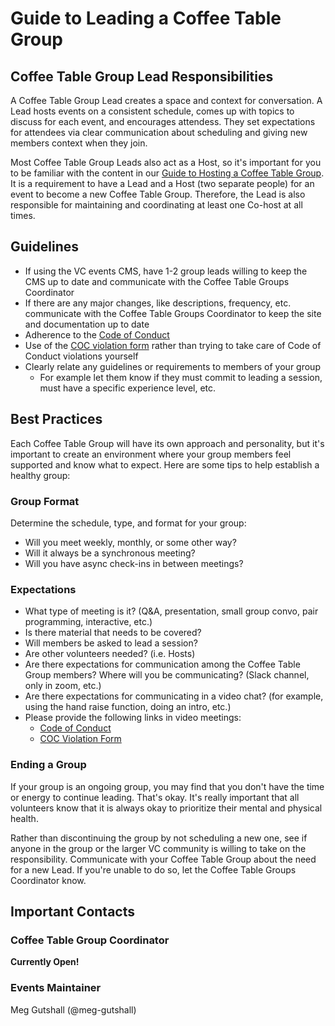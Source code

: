 # Guide to Leading a Coffee Table Group

## Coffee Table Group Lead Responsibilities

A Coffee Table Group Lead creates a space and context for conversation. A Lead hosts events on a consistent schedule, comes up with topics to discuss for each event, and encourages attendess. They set expectations for attendees via clear communication about scheduling and giving new members context when they join.

Most Coffee Table Group Leads also act as a Host, so it's important for you to be familiar with the content in our [Guide to Hosting a Coffee Table Group](guide-to-hosting-a-coffee-table-group.md). It is a requirement to have a Lead and a Host (two separate people) for an event to become a new Coffee Table Group. Therefore, the Lead is also responsible for maintaining and coordinating at least one Co-host at all times.

## Guidelines

- If using the VC events CMS, have 1-2 group leads willing to keep the CMS up to date and communicate with the Coffee Table Groups Coordinator
- If there are any major changes, like descriptions, frequency, etc. communicate with the Coffee Table Groups Coordinator to keep the site and documentation up to date
- Adherence to the [Code of Conduct](https://virtualcoffee.io/code-of-conduct)
- Use of the [COC violation form](https://virtualcoffee.io/report-coc-violation/) rather than trying to take care of Code of Conduct violations yourself
- Clearly relate any guidelines or requirements to members of your group
  - For example let them know if they must commit to leading a session, must have a specific experience level, etc.

## Best Practices

Each Coffee Table Group will have its own approach and personality, but it's important to create an environment where your group members feel supported and know what to expect. Here are some tips to help establish a healthy group:

### Group Format

Determine the schedule, type, and format for your group:

- Will you meet weekly, monthly, or some other way?
- Will it always be a synchronous meeting?
- Will you have async check-ins in between meetings?

### Expectations

- What type of meeting is it? (Q&amp;A, presentation, small group convo, pair programming, interactive, etc.)
- Is there material that needs to be covered?
- Will members be asked to lead a session?
- Are other volunteers needed? (i.e. Hosts)
- Are there expectations for communication among the Coffee Table Group members? Where will you be communicating? (Slack channel, only in zoom, etc.)
- Are there expectations for communicating in a video chat? (for example, using the hand raise function, doing an intro, etc.)
- Please provide the following links in video meetings:
  - [Code of Conduct](https://virtualcoffee.io/code-of-conduct/)
  - [COC Violation Form](https://virtualcoffee.io/report-coc-violation/)

### Ending a Group

If your group is an ongoing group, you may find that you don't have the time or energy to continue leading. That's okay. It's really important that all volunteers know that it is always okay to prioritize their mental and physical health.

Rather than discontinuing the group by not scheduling a new one, see if anyone in the group or the larger VC community is willing to take on the responsibility. Communicate with your Coffee Table Group about the need for a new Lead. If you're unable to do so, let the Coffee Table Groups Coordinator know.

## Important Contacts

### Coffee Table Group Coordinator

**Currently Open!**

### Events Maintainer

Meg Gutshall (@meg-gutshall)
